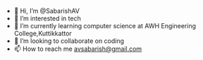 - 👋 Hi, I’m @SabarishAV
- 👀 I’m interested in tech
- 🌱 I’m currently learning computer science at AWH Engineering College,Kuttikkattor
- 💞️ I’m looking to collaborate on coding 
- 📫 How to reach me avsabarish@gmail.com

<!---
SabarishAV/SabarishAV is a ✨ special ✨ repository because its `README.md` (this file) appears on your GitHub profile.
You can click the Preview link to take a look at your changes.
--->
